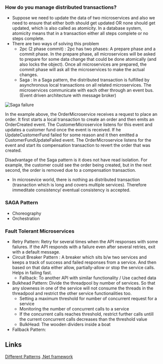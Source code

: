 ### How do you manage distributed transactions?
- Suppose we need to update the data of two microservices and also we need to ensure that either both should get updated OR none should get updated, which is also called as atomicity. In a database system, atomicity means that in a transaction either all steps complete or no steps complete. 
- There are two ways of solving this problem
	- 2pc (2 phase commit) : 2pc has two phases: A prepare phase and a commit phase. In the prepare phase, all microservices will be asked to prepare for some data change that could be done atomically (and also locks the object). Once all microservices are prepared, the commit phase will ask all the microservices to make the actual changes.
	- Saga : In a Saga pattern, the distributed transaction is fulfilled by asynchronous local transactions on all related microservices. The microservices communicate with each other through an event bus. (Event driven architecture with message broker)

![Saga failure](https://developers.redhat.com/sites/default/files/blog/2018/09/Untitled-UML-9.png)

In the example above, the OrderMicroservice receives a request to place an order. It first starts a local transaction to create an order and then emits an OrderCreated event. The CustomerMicroservice listens for this event and updates a customer fund once the event is received. If he UpdateCustomerFund failed for some reason and it then emitted a CustomerFundUpdateFailed event. The OrderMicroservice listens for the event and start its compensation transaction to revert the order that was created.

Disadvantage of the Saga pattern is it does not have read isolation. For example, the customer could see the order being created, but in the next second, the order is removed due to a compensation transaction.


- In microsevice world, there is nothing as distributed transaction (trasnaction which is long and covers multiple services). Therefore immeditate consistency/ eventual consistency is accepted.


### SAGA Pattern
- Choreography
- Orchestration

### Fault Tolerant Microservices
- Retry Pattern: Retry for several times when the API responses with some failures. If the API responds with a failure even after several retries, exit with a default message.
- Circuit Breaker Pattern : A breaker which sits b/w two services and keeps a track of success and failed responses from a service. And then based on that data either allow, partially-allow or stop the service calls. Helps in failing fast.
	- Fallback: To another API with similar functionality / Use cached data 
- Bulkhead Pattern: Divide the threadpool by number of services. So that any slowness in one of the service will not consume the threads in the threadpool and restrict the other service functionalities too. 
	- Setting a maximum threshold for number of concurrent request for a service
	- Monitoring the number of concurrent calls to a service
	- If the concurrent calls reaches threshold, restrict further calls untill the current concurrent calls decreases than the threshold value
	- BulkHead: The wooden dividers inside a boat
- Fallback Pattern:


## Links
[Different Patterns](https://docs.microsoft.com/en-us/azure/architecture/patterns/)
[.Net framework](https://github.com/App-vNext/Polly)
